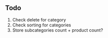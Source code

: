 ## Todo

1. Check delete for category
2. Check sorting for categories
3. Store subcategories count + product count?